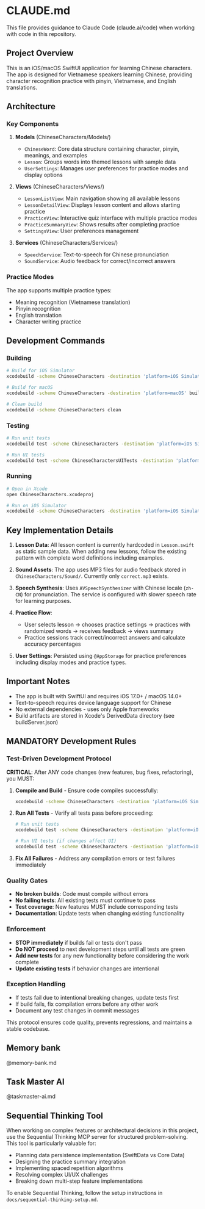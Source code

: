 # CLAUDE.md

This file provides guidance to Claude Code (claude.ai/code) when working with code in this repository.

## Project Overview

This is an iOS/macOS SwiftUI application for learning Chinese characters. The app is designed for Vietnamese speakers learning Chinese, providing character recognition practice with pinyin, Vietnamese, and English translations.

## Architecture

### Key Components

1. **Models** (ChineseCharacters/Models/)
   - `ChineseWord`: Core data structure containing character, pinyin, meanings, and examples
   - `Lesson`: Groups words into themed lessons with sample data
   - `UserSettings`: Manages user preferences for practice modes and display options

2. **Views** (ChineseCharacters/Views/)
   - `LessonListView`: Main navigation showing all available lessons
   - `LessonDetailView`: Displays lesson content and allows starting practice
   - `PracticeView`: Interactive quiz interface with multiple practice modes
   - `PracticeSummaryView`: Shows results after completing practice
   - `SettingsView`: User preferences management

3. **Services** (ChineseCharacters/Services/)
   - `SpeechService`: Text-to-speech for Chinese pronunciation
   - `SoundService`: Audio feedback for correct/incorrect answers

### Practice Modes
The app supports multiple practice types:
- Meaning recognition (Vietnamese translation)
- Pinyin recognition
- English translation
- Character writing practice

## Development Commands

### Building
```bash
# Build for iOS Simulator
xcodebuild -scheme ChineseCharacters -destination 'platform=iOS Simulator,name=iPhone 15' build

# Build for macOS
xcodebuild -scheme ChineseCharacters -destination 'platform=macOS' build

# Clean build
xcodebuild -scheme ChineseCharacters clean
```

### Testing
```bash
# Run unit tests
xcodebuild test -scheme ChineseCharacters -destination 'platform=iOS Simulator,name=iPhone 15'

# Run UI tests
xcodebuild test -scheme ChineseCharactersUITests -destination 'platform=iOS Simulator,name=iPhone 15'
```

### Running
```bash
# Open in Xcode
open ChineseCharacters.xcodeproj

# Run on iOS Simulator
xcodebuild -scheme ChineseCharacters -destination 'platform=iOS Simulator,name=iPhone 15' run
```

## Key Implementation Details

1. **Lesson Data**: All lesson content is currently hardcoded in `Lesson.swift` as static sample data. When adding new lessons, follow the existing pattern with complete word definitions including examples.

2. **Sound Assets**: The app uses MP3 files for audio feedback stored in `ChineseCharacters/Sound/`. Currently only `correct.mp3` exists.

3. **Speech Synthesis**: Uses `AVSpeechSynthesizer` with Chinese locale (`zh-CN`) for pronunciation. The service is configured with slower speech rate for learning purposes.

4. **Practice Flow**: 
   - User selects lesson → chooses practice settings → practices with randomized words → receives feedback → views summary
   - Practice sessions track correct/incorrect answers and calculate accuracy percentages

5. **User Settings**: Persisted using `@AppStorage` for practice preferences including display modes and practice types.

## Important Notes

- The app is built with SwiftUI and requires iOS 17.0+ / macOS 14.0+
- Text-to-speech requires device language support for Chinese
- No external dependencies - uses only Apple frameworks
- Build artifacts are stored in Xcode's DerivedData directory (see buildServer.json)

## MANDATORY Development Rules

### **Test-Driven Development Protocol**
**CRITICAL**: After ANY code changes (new features, bug fixes, refactoring), you MUST:

1. **Compile and Build** - Ensure code compiles successfully:
   ```bash
   xcodebuild -scheme ChineseCharacters -destination 'platform=iOS Simulator,name=iPhone 16' build
   ```

2. **Run All Tests** - Verify all tests pass before proceeding:
   ```bash
   # Run unit tests
   xcodebuild test -scheme ChineseCharacters -destination 'platform=iOS Simulator,name=iPhone 16' -only-testing:ChineseCharactersTests
   
   # Run UI tests (if changes affect UI)
   xcodebuild test -scheme ChineseCharacters -destination 'platform=iOS Simulator,name=iPhone 16' -only-testing:ChineseCharactersUITests
   ```

3. **Fix All Failures** - Address any compilation errors or test failures immediately

### **Quality Gates**
- **No broken builds**: Code must compile without errors
- **No failing tests**: All existing tests must continue to pass
- **Test coverage**: New features MUST include corresponding tests
- **Documentation**: Update tests when changing existing functionality

### **Enforcement**
- **STOP immediately** if builds fail or tests don't pass
- **Do NOT proceed** to next development steps until all tests are green
- **Add new tests** for any new functionality before considering the work complete
- **Update existing tests** if behavior changes are intentional

### **Exception Handling**
- If tests fail due to intentional breaking changes, update tests first
- If build fails, fix compilation errors before any other work
- Document any test changes in commit messages

This protocol ensures code quality, prevents regressions, and maintains a stable codebase.

## Memory bank
@memory-bank.md

## Task Master AI
@taskmaster-ai.md

## Sequential Thinking Tool

When working on complex features or architectural decisions in this project, use the Sequential Thinking MCP server for structured problem-solving. This tool is particularly valuable for:

- Planning data persistence implementation (SwiftData vs Core Data)
- Designing the practice summary integration
- Implementing spaced repetition algorithms
- Resolving complex UI/UX challenges
- Breaking down multi-step feature implementations

To enable Sequential Thinking, follow the setup instructions in `docs/sequential-thinking-setup.md`.
